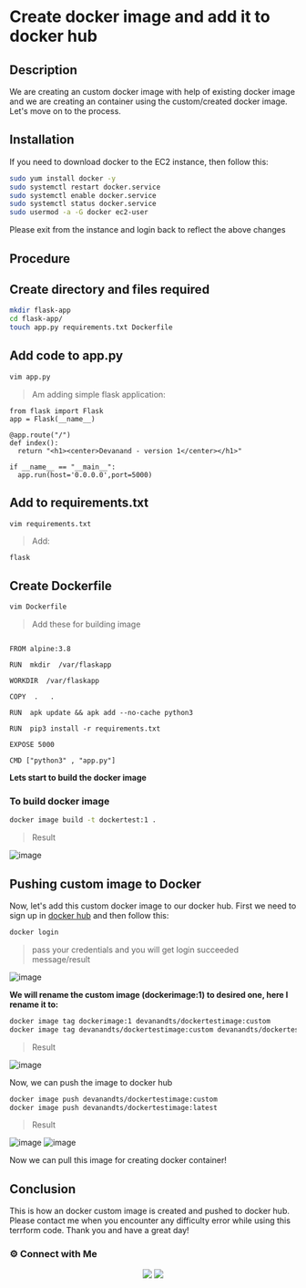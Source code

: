 # Create docker image and add it to docker hub

## Description

We are creating an custom docker image with help of existing docker image and we are creating an container using the custom/created docker image. Let's move on to the process.

## Installation

If you need to download docker to the EC2 instance, then follow this:

~~~sh
sudo yum install docker -y
sudo systemctl restart docker.service
sudo systemctl enable docker.service
sudo systemctl status docker.service
sudo usermod -a -G docker ec2-user
~~~

Please exit from the instance and login back to reflect the above changes

## Procedure

## Create directory and files required

~~~sh
mkdir flask-app
cd flask-app/
touch app.py requirements.txt Dockerfile
~~~

## Add code to app.py

~~~sh
vim app.py
~~~
> Am adding simple flask application:

~~~
from flask import Flask
app = Flask(__name__)

@app.route("/")
def index():
  return "<h1><center>Devanand - version 1</center></h1>"

if __name__ == "__main__":
  app.run(host='0.0.0.0',port=5000)
~~~

## Add to requirements.txt

~~~sh
vim requirements.txt
~~~
> Add:
~~~
flask
~~~

## Create Dockerfile 

~~~sh
vim Dockerfile
~~~

> Add these for building image

~~~

FROM alpine:3.8

RUN  mkdir  /var/flaskapp

WORKDIR  /var/flaskapp

COPY  .   .

RUN  apk update && apk add --no-cache python3

RUN  pip3 install -r requirements.txt

EXPOSE 5000

CMD ["python3" , "app.py"]
~~~

**Lets start to build the docker image**

### To build docker image 

~~~sh
docker image build -t dockertest:1 .
~~~
>Result

![image](https://user-images.githubusercontent.com/100773863/162553606-604eabbf-adb8-4274-b058-107a25263cb7.png)


## Pushing custom image to Docker

Now, let's add this custom docker image to our docker hub. First we need to sign up in [docker hub](https://hub.docker.com/) and then follow this:

~~~sh
docker login
~~~
>pass your credentials and you will get login succeeded message/result

![image](https://user-images.githubusercontent.com/100773863/162554295-a85ae624-0a7e-441a-8f0d-31a2c19faf95.png)


**We will rename the custom image (dockerimage:1) to desired one, here I rename it to:**

~~~sh
docker image tag dockerimage:1 devanandts/dockertestimage:custom
docker image tag devanandts/dockertestimage:custom devanandts/dockertestimage:latest
~~~

>Result

![image](https://user-images.githubusercontent.com/100773863/162554522-dba95987-9443-4b2b-8a62-22ed06915082.png)


Now, we can push the image to docker hub

~~~sh
docker image push devanandts/dockertestimage:custom
docker image push devanandts/dockertestimage:latest
~~~

>Result
>
![image](https://user-images.githubusercontent.com/100773863/162554612-963b1175-5b54-4577-abfa-34644ce47b34.png)
![image](https://user-images.githubusercontent.com/100773863/162554635-716ed820-76d4-47f1-b723-dc572dc4eabe.png)

Now we can pull this image for creating docker container!

## Conclusion

This is how an docker custom image is created and pushed to docker hub. Please contact me when you encounter any difficulty error while using this terrform code. Thank you and have a great day!


### ⚙️ Connect with Me
<p align="center">
<a href="https://www.instagram.com/dev_anand__/"><img src="https://img.shields.io/badge/Instagram-E4405F?style=for-the-badge&logo=instagram&logoColor=white"/></a>
<a href="https://www.linkedin.com/in/dev-anand-477898201/"><img src="https://img.shields.io/badge/LinkedIn-0077B5?style=for-the-badge&logo=linkedin&logoColor=white"/></a>



